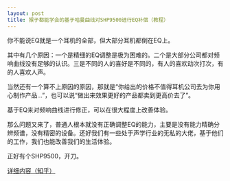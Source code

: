 ```yaml
---
layout: post
title: 猴子都能学会的基于哈曼曲线对SHP9500进行EQ补偿（教程）
---
```

你不能说EQ就是一个耳机的全部，但大部分耳机都倒在EQ上。

其中有几个原因：一个是精细的EQ调整是极为困难的。二个是大部分公司都对频响曲线没有足够的认识。三是不同的人的喜好是不同的，有人的喜欢动次打次，有的人喜欢人声。

当然还有一个算不上原因的原因，那就是“你给出的价格不值得耳机公司去为你用心制作产品...”，也可以说“做出来效果更好的产品都卖到更高价去了”。

基于EQ来对频响曲线进行修正，可以在很大程度上改善体验。

那么问题又来了，普通人根本就没有正确调整EQ的能力，主要是没有能力精确分辨频谱，没有精密的设备。还好我们有一些处于声学行业的无私的大佬，基于他们的工作，我们也能改善我们的生活体验。

正好有个SHP9500，开刀。

[详细内容（知乎）](https://zhuanlan.zhihu.com/p/108072257)
